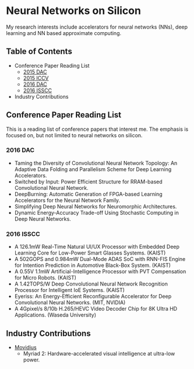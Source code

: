 # Neural Networks on Silicon

My research interests include accelerators for neural networks (NNs), deep learning and NN based approximate computing.

## Table of Contents
 - Conference Paper Reading List
   - [2015 DAC](#2015-dac)
   - [2015 ICCV](#2015-iccv) 
   - [2016 DAC](#2016-dac)
   - [2016 ISSCC](#2016-isscc)
 - Industry Contributions

## Conference Paper Reading List
This is a reading list of conference papers that interest me. The emphasis is focused on, but not limited to neural networks on silicon.
### 2016 DAC
- Taming the Diversity of Convolutional Neural Network Topology: An Adaptive Data Folding and Parallelism Scheme for Deep Learning Accelerators.
- Switched by Input: Power Efficient Structure for RRAM-based Convolutional Neural Network.
- DeepBurning: Automatic Generation of FPGA-based Learning Accelerators for the Neural Network Family.
- Simplifying Deep Neural Networks for Neuromorphic Architectures.
- Dynamic Energy-Accuracy Trade-off Using Stochastic Computing in Deep Neural Networks.

### 2016 ISSCC
- A 126.1mW Real-Time Natural UI/UX Processor with Embedded Deep Learning Core for Low-Power Smart Glasses Systems. (KAIST)
- A 502GOPS and 0.984mW Dual-Mode ADAS SoC with RNN-FIS Engine for Intention Prediction in Automotive Black-Box System. (KAIST)
- A 0.55V 1.1mW Artificial-Intelligence Processor with PVT Compensation for Micro Robots. (KAIST)
- A 1.42TOPS/W Deep Convolutional Neural Network Recognition Processor for Intelligent IoE Systems. (KAIST)
- Eyeriss: An Energy-Efficient Reconfigurable Accelerator for Deep Convolutional Neural Networks. (MIT, NVIDIA)
- A 4Gpixel/s 8/10b H.265/HEVC Video Decoder Chip for 8K Ultra HD Applications. (Waseda University)

## Industry Contributions
 - [Movidius](http://www.movidius.com/)
   - Myriad 2: Hardware-accelerated visual intelligence at ultra-low power.







